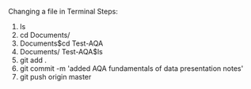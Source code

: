 Changing a file in Terminal 
Steps:
1) ls
2) cd Documents/
3) Documents$cd Test-AQA
4) Documents/ Test-AQA$ls
5) git add .
6) git commit -m 'added AQA fundamentals of data presentation notes'
7) git push origin master